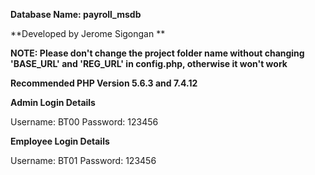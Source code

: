 **Database Name: payroll_msdb**

**Developed by Jerome Sigongan **

**NOTE: Please don't change the project folder name without changing
'BASE_URL' and 'REG_URL' in config.php, otherwise it won't work**

**Recommended PHP Version 5.6.3 and 7.4.12**


**Admin Login Details**

Username: BT00
Password: 123456

**Employee Login Details**

Username: BT01
Password: 123456
